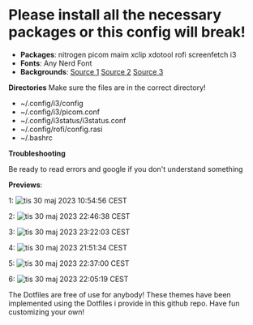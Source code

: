 # Please install all the necessary packages or this config will break!

+ **Packages**: nitrogen picom maim xclip xdotool rofi screenfetch i3
+ **Fonts**: Any Nerd Font
+ **Backgrounds**: [Source 1](https://github.com/D3Ext/aesthetic-wallpapers) [Source 2](https://github.com/linuxdotexe/nordic-wallpapers) [Source 3](https://github.com/dharmx/walls)

**Directories**
Make sure the files are in the correct directory!
+ ~/.config/i3/config
+ ~/.config/i3/picom.conf
+ ~/.config/i3status/i3status.conf
+ ~/.config/rofi/config.rasi
+ ~/.bashrc

**Troubleshooting**

Be ready to read errors and google if you don't understand something

**Previews**:

1:
![tis 30 maj 2023 10:54:56 CEST](https://github.com/POP303U/my-i3-config/assets/115036828/0c98de3a-6dbf-4050-8fac-4d22c28d33dd)

2:
![tis 30 maj 2023 22:46:38 CEST](https://github.com/POP303U/my-i3-config/assets/115036828/ffe9d4f6-e06e-4f18-92bd-7f889d8e51f3)

3:
![tis 30 maj 2023 23:22:03 CEST](https://github.com/POP303U/my-i3-config/assets/115036828/0b6ad186-b359-493a-9f06-ff500aee79b1)

4: 
![tis 30 maj 2023 21:51:34 CEST](https://github.com/POP303U/my-i3-config/assets/115036828/b027086b-fc27-436f-9dec-30120365e56d)

5:
![tis 30 maj 2023 22:37:00 CEST](https://github.com/POP303U/my-i3-config/assets/115036828/9aeae113-af3b-47e4-8fcc-557ba11fa21f)

6:
![tis 30 maj 2023 22:05:19 CEST](https://github.com/POP303U/my-i3-config/assets/115036828/7d2e92a2-7385-4d3a-aec5-ac7e1876e7b0)



The Dotfiles are free of use for anybody! 
These themes have been implemented using the Dotfiles i provide in this github repo. 
Have fun customizing your own!
